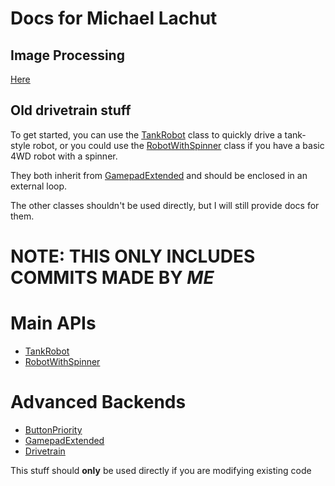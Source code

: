 # Docs for Michael Lachut

## Image Processing
[Here](./image-pain)

## Old drivetrain stuff

To get started, you can use the [TankRobot](./TankRobot) class to quickly drive a tank-style robot,
or you could use the [RobotWithSpinner](./RobotWithSpinner) class if you have a basic 4WD robot with a spinner.

They both inherit from [GamepadExtended](./backend/GamepadExtended) and should be enclosed in an external loop.

The other classes shouldn't be used directly, but I will still provide docs for them.


# NOTE: THIS ONLY INCLUDES COMMITS MADE BY _ME_

# Main APIs

  * [TankRobot](./TankRobot)
  * [RobotWithSpinner](./RobotWithSpinner)

# Advanced Backends
  
  * [ButtonPriority](./backend/ButtonPriority)
  * [GamepadExtended](./backend/GamepadExtended)
  * [Drivetrain](./backend/Drivetrain)

This stuff should **only** be used directly if you are modifying existing code